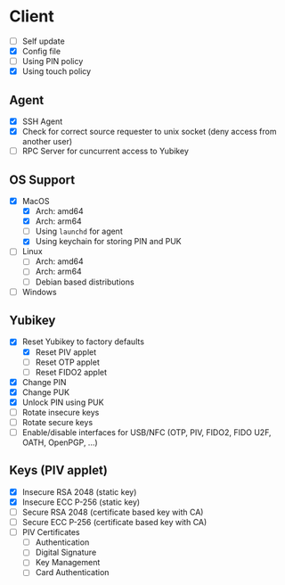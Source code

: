 # Client

* [ ] Self update
* [x] Config file
* [ ] Using PIN policy
* [x] Using touch policy

## Agent

* [x] SSH Agent
* [x] Check for correct source requester to unix socket (deny access from another user)
* [ ] RPC Server for cuncurrent access to Yubikey

## OS Support

* [x] MacOS
    * [x] Arch: amd64
    * [x] Arch: arm64
    * [ ] Using `launchd` for agent
    * [x] Using keychain for storing PIN and PUK
* [ ] Linux
    * [ ] Arch: amd64
    * [ ] Arch: arm64
    * [ ] Debian based distributions
* [ ] Windows

## Yubikey

* [x] Reset Yubikey to factory defaults
    * [x] Reset PIV applet
    * [ ] Reset OTP applet
    * [ ] Reset FIDO2 applet
* [x] Change PIN
* [x] Change PUK
* [x] Unlock PIN using PUK
* [ ] Rotate insecure keys
* [ ] Rotate secure keys
* [ ] Enable/disable interfaces for USB/NFC (OTP, PIV, FIDO2, FIDO U2F, OATH, OpenPGP, ...)

## Keys (PIV applet)

* [x] Insecure RSA 2048 (static key)
* [x] Insecure ECC P-256 (static key)
* [ ] Secure RSA 2048 (certificate based key with CA)
* [ ] Secure ECC P-256 (certificate based key with CA)
* [ ] PIV Certificates
    * [ ] Authentication
    * [ ] Digital Signature
    * [ ] Key Management
    * [ ] Card Authentication
